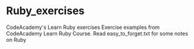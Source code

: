 # Ruby_exercises
CodeAcademy's Learn Ruby exercises
Exercise examples from CodeAcademy Learn Ruby Course. Read easy_to_forget.txt for some notes on Ruby
